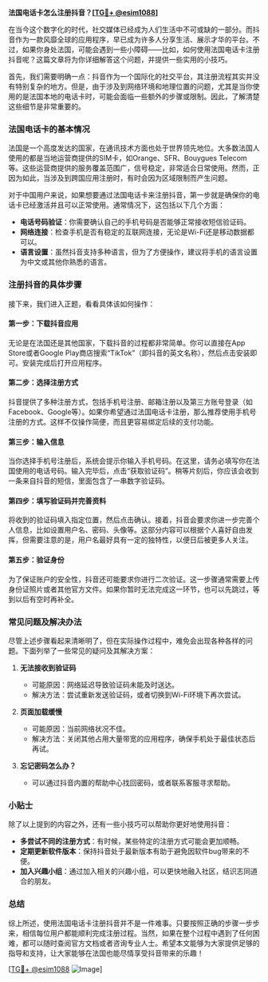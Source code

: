 **法国电话卡怎么注册抖音？[[TG💪+ @esim1088](https://t.me/s/esim1088)]**

在当今这个数字化的时代，社交媒体已经成为人们生活中不可或缺的一部分。而抖音作为一款风靡全球的应用程序，早已成为许多人分享生活、展示才华的平台。不过，如果你身处法国，可能会遇到一些小障碍——比如，如何使用法国电话卡注册抖音呢？这篇文章将为你详细解答这个问题，并提供一些实用的小技巧。

首先，我们需要明确一点：抖音作为一个国际化的社交平台，其注册流程其实并没有特别复杂的地方。但是，由于涉及到网络环境和地理位置的问题，尤其是当你使用的是法国本地的电话卡时，可能会面临一些额外的步骤或限制。因此，了解清楚这些细节是非常重要的。

### 法国电话卡的基本情况

法国是一个高度发达的国家，在通讯技术方面也处于世界领先地位。大多数法国人使用的都是当地运营商提供的SIM卡，如Orange、SFR、Bouygues Telecom等。这些运营商提供的服务覆盖范围广，信号稳定，非常适合日常使用。然而，正因为如此，当涉及到跨国应用注册时，有时会因为区域限制而产生问题。

对于中国用户来说，如果想要通过法国电话卡来注册抖音，第一步就是确保你的电话卡已经激活并且可以正常使用。通常情况下，这包括以下几个方面：
- **电话号码验证**：你需要确认自己的手机号码是否能够正常接收短信验证码。
- **网络连接**：检查手机是否有稳定的互联网连接，无论是Wi-Fi还是移动数据都可以。
- **语言设置**：虽然抖音支持多种语言，但为了方便操作，建议将手机的语言设置为中文或其他你熟悉的语言。

### 注册抖音的具体步骤

接下来，我们进入正题，看看具体该如何操作：

#### 第一步：下载抖音应用
无论是在法国还是其他国家，下载抖音的过程都非常简单。你可以直接在App Store或者Google Play商店搜索“TikTok”（即抖音的英文名称），然后点击安装即可。安装完成后打开应用程序。

#### 第二步：选择注册方式
抖音提供了多种注册方式，包括手机号注册、邮箱注册以及第三方账号登录（如Facebook、Google等）。如果你希望通过法国电话卡注册，那么推荐使用手机号注册的方式。这样不仅操作简便，而且更容易绑定后续的支付功能。

#### 第三步：输入信息
当你选择手机号注册后，系统会提示你输入手机号码。在这里，请务必填写你在法国使用的电话号码。输入完毕后，点击“获取验证码”。稍等片刻后，你应该会收到一条来自抖音的短信，里面包含了一串数字验证码。

#### 第四步：填写验证码并完善资料
将收到的验证码填入指定位置，然后点击确认。接着，抖音会要求你进一步完善个人信息，比如设置用户名、密码、头像等。这部分内容可以根据个人喜好自由发挥，但需要注意的是，用户名最好具有一定的独特性，以便日后被更多人关注。

#### 第五步：验证身份
为了保证账户的安全性，抖音还可能要求你进行二次验证。这一步骤通常需要上传身份证照片或者其他官方文件。如果你暂时无法完成这一环节，也可以先跳过，等到以后有空时再补全。

### 常见问题及解决办法

尽管上述步骤看起来清晰明了，但在实际操作过程中，难免会出现各种各样的问题。下面列举了一些常见的疑问及其解决方案：

1. **无法接收到验证码**
   - 可能原因：网络延迟导致验证码未能及时送达。
   - 解决方法：尝试重新发送验证码，或者切换到Wi-Fi环境下再次尝试。

2. **页面加载缓慢**
   - 可能原因：当前网络状况不佳。
   - 解决方法：关闭其他占用大量带宽的应用程序，确保手机处于最佳状态后再试。

3. **忘记密码怎么办？**
   - 可以通过抖音内置的帮助中心找回密码，或者联系客服寻求帮助。

### 小贴士

除了以上提到的内容之外，还有一些小技巧可以帮助你更好地使用抖音：

- **多尝试不同的注册方式**：有时候，某些特定的注册方式可能会更加顺畅。
- **定期更新软件版本**：保持抖音处于最新版本有助于避免因软件bug带来的不便。
- **加入兴趣小组**：通过加入相关的兴趣小组，可以更快地融入社区，结识志同道合的朋友。

### 总结

综上所述，使用法国电话卡注册抖音并不是一件难事。只要按照正确的步骤一步步来，相信每位用户都能顺利完成注册过程。当然，如果在整个过程中遇到了任何困难，都可以随时查阅官方文档或者咨询专业人士。希望本文能够为大家提供足够的指导和支持，让大家能够在法国也能尽情享受抖音带来的乐趣！

[[TG💪+ @esim1088](https://t.me/s/esim1088) ![Image](https://i.postimg.cc/4NQfJmqS/Snipaste-2025-05-13-00-14-12.png)]